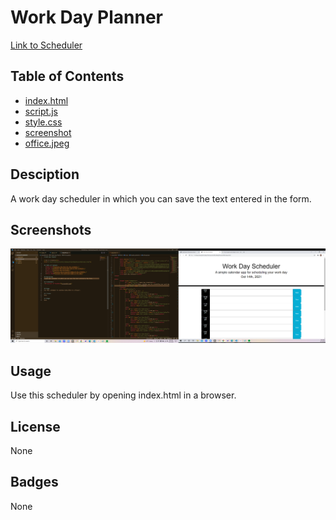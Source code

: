 # Work Day Planner

[Link to Scheduler](<a href="C:\Users\Jacq\Activities\Homework\WorkDayPlannerHW\index.html">)

## Table of Contents
- [index.html](Contains-the-html-for-the-scheduler.)
- [script.js](Contains-the-javascript-used-in-the-scheduler.)
- [style.css](Contains-the-stylesheet.)
- [screenshot](Contains-the-screenshot-image-of-the-scheduler.)
- [office.jpeg](Contains-the-backround-image-on-the-page.)

## Desciption
A work day scheduler in which you can save the text entered in the form.

## Screenshots
![Screenshot of Sceduler](screenshot22.png)


## Usage
Use this scheduler by opening index.html in a browser.

## License
None

## Badges
None